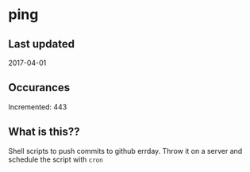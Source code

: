 # ping

## Last updated
2017-04-01

## Occurances
Incremented: 443

## What is this??
Shell scripts to push commits to github errday. Throw it on a server and schedule the script with `cron`


